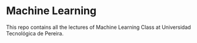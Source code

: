 # Machine Learning

This repo contains all the lectures of Machine Learning Class at Universidad Tecnológica de Pereira.